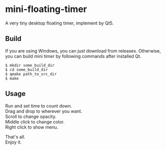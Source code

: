 # mini-floating-timer
A very tiny desktop floating timer, implement by Qt5.

## Build

If you are using Windows, you can just download from releases.
Otherwise, you can build mini timer by following commands after installed Qt.

    $ mkdir some_build_dir
    $ cd some_build_dir
    $ qmake path_to_src_dir
    $ make

## Usage

Run and set time to count down.  
Drag and drop to wherever you want.  
Scroll to change opacity.  
Middle click to change color.  
Right click to show menu.  

That's all.  
Enjoy it.
